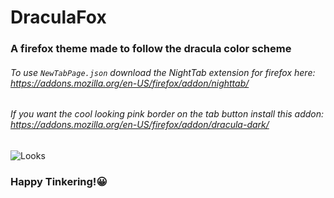 # DraculaFox

### A firefox theme made to follow the dracula color scheme

###### To use `NewTabPage.json` download the NightTab extension for firefox here: https://addons.mozilla.org/en-US/firefox/addon/nighttab/
###### If you want the cool looking pink border on the tab button install this addon: https://addons.mozilla.org/en-US/firefox/addon/dracula-dark/

![Looks](https://media.discordapp.net/attachments/988357609352474664/1074156048765685850/image.png?width=1251&height=663)

### Happy Tinkering!😀
